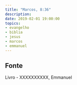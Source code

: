 ```yaml
---
title: "Marcos, 8:36"
description: 
date: 2019-02-01 19:00:00
topics: 
- evangelho
- biblia
- jesus
- marcos
- emmanuel
---
```




## Fonte
Livro - XXXXXXXXXX, Emmanuel
